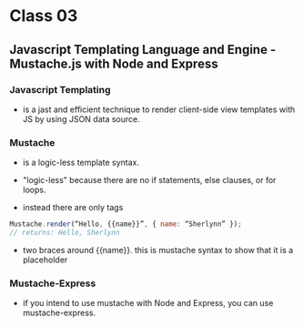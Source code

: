 # Class 03

## Javascript Templating Language and Engine - Mustache.js with Node and Express

### Javascript Templating

- is a jast and efficient technique to render client-side view templates with JS by using JSON data source.

### Mustache

- is a logic-less template syntax.

- "logic-less" because there are no if statements, else clauses, or for loops.

- instead there are only tags

```javascript
Mustache.render(“Hello, {{name}}”, { name: “Sherlynn” });
// returns: Hello, Sherlynn
```

- two braces around {{name}}. this is mustache syntax to show that it is a placeholder

### Mustache-Express

- if you intend to use mustache with Node and Express, you can use mustache-express.
